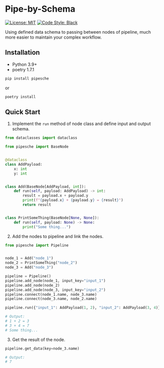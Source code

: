 # Pipe-by-Schema

[![License: MIT](https://img.shields.io/badge/License-MIT-yellow.svg)](https://opensource.org/licenses/MIT)
[![Code Style: Black](https://img.shields.io/badge/code%20style-black-000000.svg)](https://github.com/psf/black)

Using defined data schema to passing between nodes of pipeline, much more easier to maintain your complex workflow.

## Installation
* Python 3.9+
* poetry 1.7.1
```bash
pip install pipesche
```
or
```bash
poetry install
```

## Quick Start
1. Implement the `run` method of node class and define input and output schema.
```python
from dataclasses import dataclass

from pipesche import BaseNode


@dataclass
class AddPayload:
    x: int
    y: int


class Add(BaseNode[AddPayload, int]):
    def run(self, payload: AddPayload) -> int:
        result = payload.x + payload.y
        print(f"{payload.x} + {payload.y} = {result}")
        return result


class PrintSomeThing(BaseNode[None, None]):
    def run(self, payload: None) -> None:
        print("Some thing...")
```

2. Add the nodes to pipeline and link the nodes.
```python
from pipesche import Pipeline


node_1 = Add("node_1")
node_2 = PrintSomeThing("node_2")
node_3 = Add("node_3")

pipeline = Pipeline()
pipeline.add_node(node_1, input_key="input_1")
pipeline.add_node(node_2)
pipeline.add_node(node_3, input_key="input_2")
pipeline.connect(node_1.name, node_3.name)
pipeline.connect(node_3.name, node_2.name)

pipeline.run({"input_1": AddPayload(1, 2), "input_2": AddPayload(3, 4)})

# Output:
# 1 + 2 = 3
# 3 + 4 = 7
# Some thing...
```

3. Get the result of the node.
```python
pipeline.get_data(key=node_3.name)

# Output:
# 7
```
